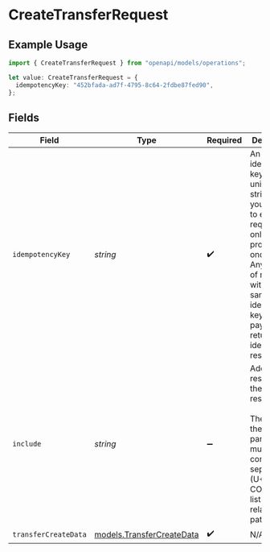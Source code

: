 # CreateTransferRequest

## Example Usage

```typescript
import { CreateTransferRequest } from "openapi/models/operations";

let value: CreateTransferRequest = {
  idempotencyKey: "452bfada-ad7f-4795-8c64-2fdbe87fed90",
};
```

## Fields

| Field                                                                                                                                                                                                   | Type                                                                                                                                                                                                    | Required                                                                                                                                                                                                | Description                                                                                                                                                                                             |
| ------------------------------------------------------------------------------------------------------------------------------------------------------------------------------------------------------- | ------------------------------------------------------------------------------------------------------------------------------------------------------------------------------------------------------- | ------------------------------------------------------------------------------------------------------------------------------------------------------------------------------------------------------- | ------------------------------------------------------------------------------------------------------------------------------------------------------------------------------------------------------- |
| `idempotencyKey`                                                                                                                                                                                        | *string*                                                                                                                                                                                                | :heavy_check_mark:                                                                                                                                                                                      | An idempotency key is a unique string that you provide to ensure a request is only processed once.<br/>Any number of requests with the same idempotency key and payload will return an identical response.<br/> |
| `include`                                                                                                                                                                                               | *string*                                                                                                                                                                                                | :heavy_minus_sign:                                                                                                                                                                                      | Add related resources to the response. <br/><br/>The value of the include parameter must be a comma-separated (U+002C COMMA, “,”) list of relationship paths.<br/>                                      |
| `transferCreateData`                                                                                                                                                                                    | [models.TransferCreateData](../../models/transfercreatedata.md)                                                                                                                                         | :heavy_check_mark:                                                                                                                                                                                      | N/A                                                                                                                                                                                                     |
